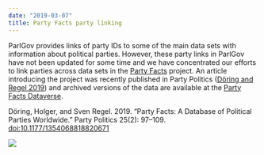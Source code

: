 ```yaml
---
date: "2019-03-07"
title: Party Facts party linking
---
```


ParlGov provides links of party IDs to some of the main data sets with information about political parties. However, these party links in ParlGov have not been updated for some time and we have concentrated our efforts to link parties across data sets in the [Party Facts](https://partyfacts.herokuapp.com/) project. An article introducing the project was recently published in Party Politics ([Döring and Regel 2019](https://doi.org/10.1177/1354068818820671)) and archived versions of the data are available at the [Party Facts Dataverse](https://dataverse.harvard.edu/dataverse/partyfacts).

Döring, Holger, and Sven Regel. 2019. “Party Facts: A Database of Political Parties Worldwide.” Party Politics 25(2): 97–109. [doi:10.1177/1354068818820671](https://doi.org/10.1177/1354068818820671)

![](/images/parliament-germany.jpg)
